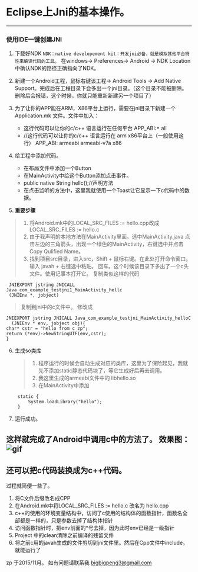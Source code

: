# Eclipse上Jni的基本操作。 #

---

### 使用IDE一键创建JNI ###

1. 下载好NDK
 `NDK：native developement kit：开发jni必备，就是模拟其他平台特性来编译代码的工具`。
在windows-> Preferences-> Android -> NDK Location 中确认NDK的路径正确指向了NDK。
2. 新建一个Android工程，鼠标右键该工程-> Android Tools -> Add Native Support。完成后在工程目录下会多出一个jni目录。（这个目录不能被删除。删除后会报错，这个时候，你就只能重新新建另一个项目了）
3. 为了让你的APP能在ARM，X86平台上运行，需要在jni目录下新建一个Application.mk 文件。文件中加入：
	* 这行代码可以让你的c/c++ 语言运行在任何平台
APP_ABI:= all 
	* //这行代码可以让你的c/c++  语言运行在 arm x86平台上（一般使用这行）
APP_ABI: armeabi armeabi-v7a x86

4. 给工程中添加代码。
	* 在布局文件中添加一个Button
	* 在MainActivity中给这个Button添加点击事件。
	* public native String hellc();//声明方法
	* 在点击监听的方法中，这里我就使用一个Toast让它显示一下c代码中的数据。
5. **重要步骤**
>1. 将Android.mk中的LOCAL_SRC_FILES := hello.cpp改成
> LOCAL_SRC_FILES := hello.c
>2. 由于我声明的本地方法在MainActivity里面。选中MainActivity.java 点击左边的三角箭头，出现一个绿色的MainActivity，右键选中并点击Copy Qulified Name。
>3. 找到项目src目录，进入src，Shift + 鼠标右键。在此处打开命令窗口。
>输入 javah + 右键选中粘贴。 回车。这个时候该目录下多出了一个c头文件。使用记事本打开它。
>复制类似这样的代码

     JNIEXPORT jstring JNICALL Java_com_example_testjni1_MainActivity_hellc
     (JNIEnv *, jobject)
> 复制到jni中的c文件中。
> 修改成

    JNIEXPORT jstring JNICALL Java_com_example_testjni_MainActivity_helloC
      (JNIEnv * env, jobject obj){
    char* cstr = "hello from c zp";
    return (*env)->NewStringUTF(env,cstr);
    }

6. 生成so类库

	>1. 程序运行的时候会自动生成对应的类库，这里为了保险起见，我就先不添加static静态代码块了，等它生成好后再去调用。
	>2. 我这里生成的armeabi文件中的 libhello.so 
	>3. 在MainActivity中添加
	
	    static {
    		System.loadLibrary("hello");
    	}
7. 运行成功。

**这样就完成了Android中调用c中的方法了。**
效果图：
![gif](https://github.com/you-big-big/MyDemo/blob/master/TestJni1/gif/jniDemo.gif)
---


## 还可以把c代码装换成为c++代码。 ##

过程就简便一些了。

1. 将C文件后缀改名成CPP
2. 在Android.mk中将LOCAL_SRC_FILES := hello.c 改名为 hello.cpp
3.  c++的使用的环境变量结构中，访问了c使用的结构体的函数指针，函数名全部都是一样的，只是参数去掉了结构体指针
4.  访问函数指针时，把env前面的*号去掉，因为此时env已经是一级指针
5.  Project 中的clean清除之前编译的残留文件
6.  将之前c用的javah生成的文件剪切到jni文件里。然后在Cpp文件中include。就能运行了


	
zp 
于2015/11月。
如有问题请联系我 [bigbigpeng3@gmail.com](bigbigpeng3@gmail.com "bigbigpeng3@gmail.com")